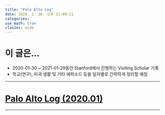 ```yaml
---
title: "Palo Alto Log"
date: 2020. 1. 30. 오후 11:09:11
categories:
use_math: true
classes: wide
---
```


# 이 글은...
* 2020-01-30 ~ 2021-01-29동안 Stanford에서 진행하는 Visiting Scholar 기록
* 학교(연구), 미국 생활 및 기타 에피소드 등을 일자별로 간략하게 정리할 예정

---

# [Palo Alto Log (2020.01)](https://missflash.github.io/palo-alto-log-202001/)

---
